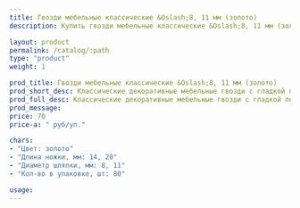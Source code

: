 ```yaml
---
title: Гвозди мебельные классические &Oslash;8, 11 мм (золото)
description: Купить гвозди мебельные классические &Oslash;8, 11 мм (золото) в розницу с доставкой по Москве.

layout: product
permalink: /catalog/:path
type: "product"
weight: 1

prod_title: Гвозди мебельные классические &Oslash;8, 11 мм (золото)
prod_short_desc: Классические декоративные мебельные гвозди с гладкой поверхностью. Цвет - золото.
prod_full_desc: Классические декоративные мебельные гвозди с гладкой поверхностью. Цвет - золото.
prod_message:
price: 70
price-a: " руб/уп."

chars:
- "Цвет: золото"
- "Длина ножки, мм: 14, 20"
- "Диаметр шляпки, мм: 8, 11"
- "Кол-во в упаковке, шт: 80"

usage:
---
```


